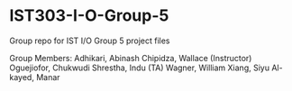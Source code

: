 # IST303-I-O-Group-5
Group repo for IST I/O Group 5 project files


Group Members:
Adhikari, Abinash
Chipidza, Wallace (Instructor)
Oguejiofor, Chukwudi
Shrestha, Indu (TA)
Wagner, William
Xiang, Siyu 
Al-kayed, Manar
